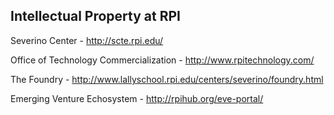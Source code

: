 ## Intellectual Property at RPI

Severino Center - http://scte.rpi.edu/

Office of Technology Commercialization - http://www.rpitechnology.com/

The Foundry - http://www.lallyschool.rpi.edu/centers/severino/foundry.html

Emerging Venture Echosystem - http://rpihub.org/eve-portal/

